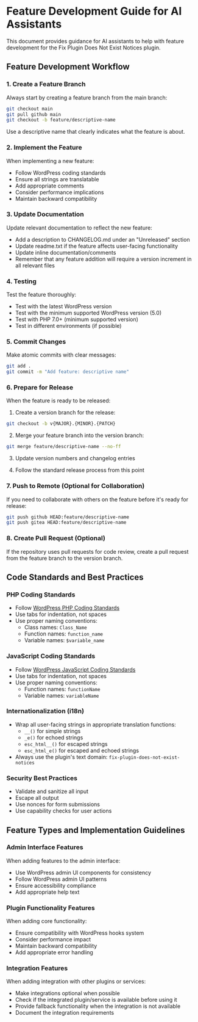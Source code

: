 # Feature Development Guide for AI Assistants

This document provides guidance for AI assistants to help with feature development for the Fix Plugin Does Not Exist Notices plugin.

## Feature Development Workflow

### 1. Create a Feature Branch

Always start by creating a feature branch from the main branch:

```bash
git checkout main
git pull github main
git checkout -b feature/descriptive-name
```

Use a descriptive name that clearly indicates what the feature is about.

### 2. Implement the Feature

When implementing a new feature:

- Follow WordPress coding standards
- Ensure all strings are translatable
- Add appropriate comments
- Consider performance implications
- Maintain backward compatibility

### 3. Update Documentation

Update relevant documentation to reflect the new feature:

- Add a description to CHANGELOG.md under an "Unreleased" section
- Update readme.txt if the feature affects user-facing functionality
- Update inline documentation/comments
- Remember that any feature addition will require a version increment in all relevant files

### 4. Testing

Test the feature thoroughly:

- Test with the latest WordPress version
- Test with the minimum supported WordPress version (5.0)
- Test with PHP 7.0+ (minimum supported version)
- Test in different environments (if possible)

### 5. Commit Changes

Make atomic commits with clear messages:

```bash
git add .
git commit -m "Add feature: descriptive name"
```

### 6. Prepare for Release

When the feature is ready to be released:

1. Create a version branch for the release:

```bash
git checkout -b v{MAJOR}.{MINOR}.{PATCH}
```

2. Merge your feature branch into the version branch:

```bash
git merge feature/descriptive-name --no-ff
```

3. Update version numbers and changelog entries

4. Follow the standard release process from this point

### 7. Push to Remote (Optional for Collaboration)

If you need to collaborate with others on the feature before it's ready for release:

```bash
git push github HEAD:feature/descriptive-name
git push gitea HEAD:feature/descriptive-name
```

### 8. Create Pull Request (Optional)

If the repository uses pull requests for code review, create a pull request from the feature branch to the version branch.

## Code Standards and Best Practices

### PHP Coding Standards

- Follow [WordPress PHP Coding Standards](https://developer.wordpress.org/coding-standards/wordpress-coding-standards/php/)
- Use tabs for indentation, not spaces
- Use proper naming conventions:
  - Class names: `Class_Name`
  - Function names: `function_name`
  - Variable names: `$variable_name`

### JavaScript Coding Standards

- Follow [WordPress JavaScript Coding Standards](https://developer.wordpress.org/coding-standards/wordpress-coding-standards/javascript/)
- Use tabs for indentation, not spaces
- Use proper naming conventions:
  - Function names: `functionName`
  - Variable names: `variableName`

### Internationalization (i18n)

- Wrap all user-facing strings in appropriate translation functions:
  - `__()` for simple strings
  - `_e()` for echoed strings
  - `esc_html__()` for escaped strings
  - `esc_html_e()` for escaped and echoed strings
- Always use the plugin's text domain: `fix-plugin-does-not-exist-notices`

### Security Best Practices

- Validate and sanitize all input
- Escape all output
- Use nonces for form submissions
- Use capability checks for user actions

## Feature Types and Implementation Guidelines

### Admin Interface Features

When adding features to the admin interface:

- Use WordPress admin UI components for consistency
- Follow WordPress admin UI patterns
- Ensure accessibility compliance
- Add appropriate help text

### Plugin Functionality Features

When adding core functionality:

- Ensure compatibility with WordPress hooks system
- Consider performance impact
- Maintain backward compatibility
- Add appropriate error handling

### Integration Features

When adding integration with other plugins or services:

- Make integrations optional when possible
- Check if the integrated plugin/service is available before using it
- Provide fallback functionality when the integration is not available
- Document the integration requirements

